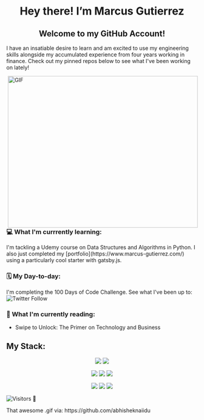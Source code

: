 <h1 align="center"> Hey there! I’m Marcus Gutierrez </h1>


<h2 align="center"> Welcome to my GitHub Account! </h2>
<p> I have an insatiable desire to learn and am excited to use my engineering skills alongside my accumulated experience from four years working in finance. Check out my pinned repos below to see what I've been working on lately!</p>


  
<img align="right" alt="GIF" src="https://github.com/abhisheknaiidu/abhisheknaiidu/blob/master/code.gif?raw=true" width="500" height="400" />
    
<h3> 💻  What I'm currrently learning: </h3> 
I'm tackling a Udemy course on Data Structures and Algorithms in Python. I also just completed my [portfolio](https://www.marcus-gutierrez.com/) using a particularly cool starter with gatsby.js. 
<h3> 🗓 My Day-to-day: </h3>
I'm completing the 100 Days of Code Challenge. See what I've been up to: 
<img align="center" alt="Twitter Follow" src="https://img.shields.io/twitter/follow/CodesMgutierrez?style=social">
<h3> 📗 What I'm currently reading: </h3>

- Swipe to Unlock: The Primer on Technology and Business 


<h2>My Stack: </h2>
<div align="center">

![](https://img.shields.io/badge/Language-Javascript-informational?style=flat&logo=javascript&logoColor=white&color=2bbc8a)
![](https://img.shields.io/badge/Language-Python-informational?style=flat&logo=python&logoColor=white&color=2bbc8a)

![](https://img.shields.io/badge/Framework-React.js-informational?style=flat&logo=react&logoColor=white&color=2bbc8a)
![](https://img.shields.io/badge/Framework-ReactNative-informational?style=flat&logo=react&logoColor=white&color=2bbc8a)
![](https://img.shields.io/badge/Framework-Express.js-informational?style=flat&logo=express&logoColor=white&color=2bbc8a)

![](https://img.shields.io/badge/Framework-Django-informational?style=flat&logo=django&logoColor=white&color=2bbc8a)
![](https://img.shields.io/badge/Tools-PostgreSQL-informational?style=flat&logo=postgresql&logoColor=white&color=2bbc8a)
![](https://img.shields.io/badge/Tools-MongoDB-informational?style=flat&logo=mongodb&logoColor=white&color=2bbc8a)
</div>






![Visitors](https://visitor-badge.glitch.me/badge?page_id=mgtz505/mgtz505)
👀
<p>
That awesome .gif via: https://github.com/abhisheknaiidu
 </p>

<!---
mgtz505/mgtz505 is a ✨ special ✨ repository because its `README.md` (this file) appears on your GitHub profile.
You can click the Preview link to take a look at your changes.
--->
